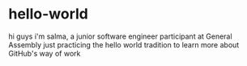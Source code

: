 # hello-world
hi guys i'm salma, a junior software engineer participant at General Assembly
just practicing the hello world tradition to learn more about GitHub's way of work
